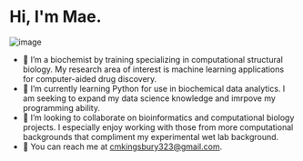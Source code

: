 # Hi, I'm Mae.

![image](https://user-images.githubusercontent.com/91640554/165887049-72b63617-05b3-45ea-9f08-6872b6e4903b.png)

- 🌸 I’m a biochemist by training specializing in computational structural biology. My research area of interest is machine learning applications for computer-aided drug discovery.
- 🌸 I’m currently learning Python for use in biochemical data analytics. I am seeking to expand my data science knowledge and imrpove my programming ability.
- 🌸 I’m looking to collaborate on bioinformatics and computational biology projects. I especially enjoy working with those from more computational backgrounds that compliment my experimental wet lab background.
- 🌸 You can reach me at cmkingsbury323@gmail.com.

<!---
cmk323/cmk323 is a ✨ special ✨ repository because its `README.md` (this file) appears on your GitHub profile.
You can click the Preview link to take a look at your changes.
--->
